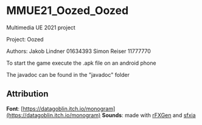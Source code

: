 # MMUE21_Oozed_Oozed
Multimedia UE 2021 project

Project: Oozed

Authors:
Jakob Lindner 01634393
Simon Reiser  11777770

To start the game execute the .apk file on an android phone

The javadoc can be found in the "javadoc" folder

## Attribution
**Font**: [https://datagoblin.itch.io/monogram](https://datagoblin.itch.io/monogram)
**Sounds**: made with [rFXGen](https://raylibtech.itch.io/rfxgen)
and [sfxia](https://rxi.itch.io/sfxia)